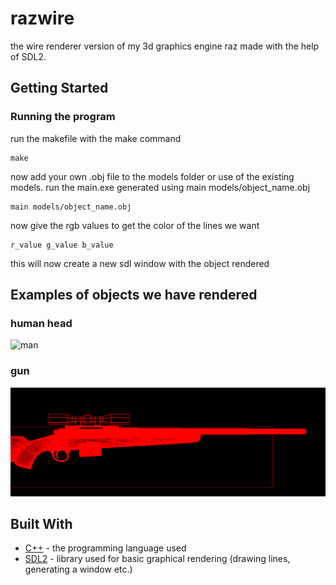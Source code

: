 # razwire

the wire renderer version of my 3d graphics engine raz made with the help of SDL2.

## Getting Started

### Running the program


run the makefile with the make command

```console
make
```
now add your own .obj file to the models folder or use of the existing models. run the main.exe generated using main models/object_name.obj

```console
main models/object_name.obj
```

now give the rgb values to get the color of the lines we want

```console
r_value g_value b_value
```
this will now create a new sdl window with the object rendered

## Examples of objects we have rendered


### human head 
<img width="236" alt="man" src="https://raw.githubusercontent.com/akshat-sj/razwire/main/.github/assets/man.png">

### gun 

<img width="818" alt="gun" src="https://github.com/akshat-sj/razwire/blob/main/assets/gun.png">


## Built With

* [C++](https://isocpp.org/) - the programming language used
* [SDL2](https://www.libsdl.org/) - library used for basic graphical rendering (drawing lines, generating a window etc.)


